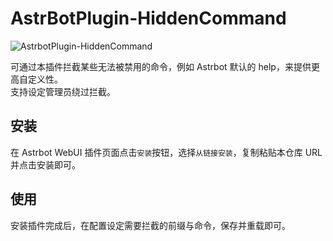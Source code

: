 # AstrBotPlugin-HiddenCommand

![AstrbotPlugin-HiddenCommand](https://socialify.git.ci/QingFengTechnology/AstrbotPlugin-HiddenCommand/image?description=1&font=KoHo&language=1&name=1&pattern=Solid&theme=Auto)

可通过本插件拦截某些无法被禁用的命令，例如 Astrbot 默认的 help，来提供更高自定义性。\
支持设定管理员绕过拦截。

## 安装

在 Astrbot WebUI 插件页面点击`安装`按钮，选择`从链接安装`，复制粘贴本仓库 URL 并点击安装即可。

## 使用

安装插件完成后，在配置设定需要拦截的前缀与命令，保存并重载即可。